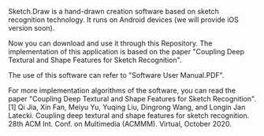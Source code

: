 Sketch.Draw is a hand-drawn creation software based on sketch recognition technology. It runs on Android devices (we will provide iOS version soon). 

Now you can download and use it through this Repository. The implementation of this application is based on the paper "Coupling Deep Textural and Shape Features for Sketch Recognition".

The use of this software can refer to "Software User Manual.PDF".

For more implementation algorithms of the software, you can read the paper "Coupling Deep Textural and Shape Features for Sketch Recognition".
[1] Qi Jia, Xin Fan, Meiyu Yu, Yuqing Liu, Dingrong Wang, and Longin Jan Latecki. Coupling deep textural and shape features for sketch recognition. 28th ACM Int. Conf. on Multimedia (ACMMM). Virtual, October 2020.
